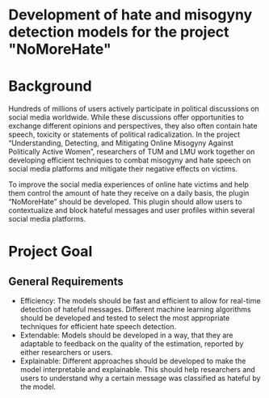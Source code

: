 # Development of hate and misogyny detection models for the project "NoMoreHate"

# Background

Hundreds of millions of users actively participate in political discussions on social media worldwide. While these discussions offer opportunities to exchange different opinions and perspectives, they also often contain hate speech, toxicity or statements of political radicalization. In the project “Understanding, Detecting, and Mitigating Online Misogyny Against Politically Active Women”,  researchers of TUM and LMU work together on developing efficient techniques to combat misogyny and hate speech on social media platforms and mitigate their negative effects on victims.

To improve the social media experiences of online hate victims and help them control the amount of hate they receive on a daily basis, the plugin “NoMoreHate” should be developed. This plugin should allow users to contextualize and block hateful messages and user profiles within several social media platforms. 

# Project Goal
  
## General Requirements
* Efficiency: The models should be fast and efficient to allow for real-time detection of hateful messages. Different machine learning algorithms should be developed and tested to select the most appropriate techniques for efficient hate speech detection.
* Extendable: Models should be developed in a way, that they are adaptable to feedback on the quality of the estimation, reported by either researchers or users.
* Explainable: Different approaches should be developed to make the model interpretable and explainable. This should help researchers and users to understand why a certain message was classified as hateful by the model.
